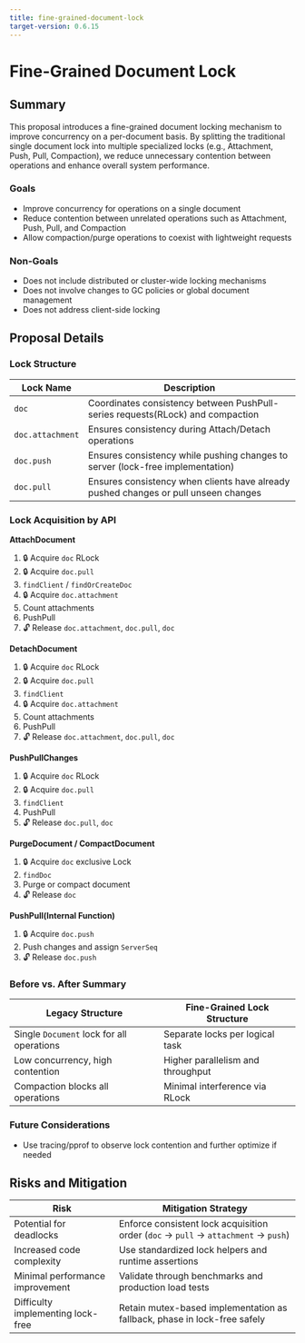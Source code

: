 ```yaml
---
title: fine-grained-document-lock
target-version: 0.6.15
---
```


<!-- Make sure to append document link in design README.md after creating the document. -->

# Fine-Grained Document Lock

## Summary

This proposal introduces a fine-grained document locking mechanism to improve concurrency on a per-document basis. By splitting the traditional single document lock into multiple specialized locks (e.g., Attachment, Push, Pull, Compaction), we reduce unnecessary contention between operations and enhance overall system performance.

### Goals

- Improve concurrency for operations on a single document
- Reduce contention between unrelated operations such as Attachment, Push, Pull, and Compaction
- Allow compaction/purge operations to coexist with lightweight requests

### Non-Goals

- Does not include distributed or cluster-wide locking mechanisms
- Does not involve changes to GC policies or global document management
- Does not address client-side locking

## Proposal Details

### Lock Structure

| Lock Name        | Description                                                                         |
| ---------------- | ----------------------------------------------------------------------------------- |
| `doc`            | Coordinates consistency between PushPull-series requests(RLock) and compaction      |
| `doc.attachment` | Ensures consistency during Attach/Detach operations                                 |
| `doc.push`       | Ensures consistency while pushing changes to server (lock-free implementation)      |
| `doc.pull`       | Ensures consistency when clients have already pushed changes or pull unseen changes |

### Lock Acquisition by API

**AttachDocument**

1. 🔒 Acquire `doc` RLock
2. 🔒 Acquire `doc.pull`
3. `findClient` / `findOrCreateDoc`
4. 🔒 Acquire `doc.attachment`
5. Count attachments
6. PushPull
7. 🔓 Release `doc.attachment`, `doc.pull`, `doc`

**DetachDocument**

1. 🔒 Acquire `doc` RLock
2. 🔒 Acquire `doc.pull`
3. `findClient`
4. 🔒 Acquire `doc.attachment`
5. Count attachments
6. PushPull
7. 🔓 Release `doc.attachment`, `doc.pull`, `doc`

**PushPullChanges**

1. 🔒 Acquire `doc` RLock
2. 🔒 Acquire `doc.pull`
3. `findClient`
4. PushPull
5. 🔓 Release `doc.pull`, `doc`

**PurgeDocument / CompactDocument**

1. 🔒 Acquire `doc` exclusive Lock
2. `findDoc`
3. Purge or compact document
4. 🔓 Release `doc`

**PushPull(Internal Function)**

1. 🔒 Acquire `doc.push`
2. Push changes and assign `ServerSeq`
3. 🔓 Release `doc.push`

### Before vs. After Summary

| Legacy Structure                          | Fine-Grained Lock Structure       |
| ----------------------------------------- | --------------------------------- |
| Single `Document` lock for all operations | Separate locks per logical task   |
| Low concurrency, high contention          | Higher parallelism and throughput |
| Compaction blocks all operations          | Minimal interference via RLock    |

### Future Considerations

- Use tracing/pprof to observe lock contention and further optimize if needed

## Risks and Mitigation

| Risk                              | Mitigation Strategy                                                                |
| --------------------------------- | ---------------------------------------------------------------------------------- |
| Potential for deadlocks           | Enforce consistent lock acquisition order (`doc` → `pull` → `attachment` → `push`) |
| Increased code complexity         | Use standardized lock helpers and runtime assertions                               |
| Minimal performance improvement   | Validate through benchmarks and production load tests                              |
| Difficulty implementing lock-free | Retain mutex-based implementation as fallback, phase in lock-free safely           |
